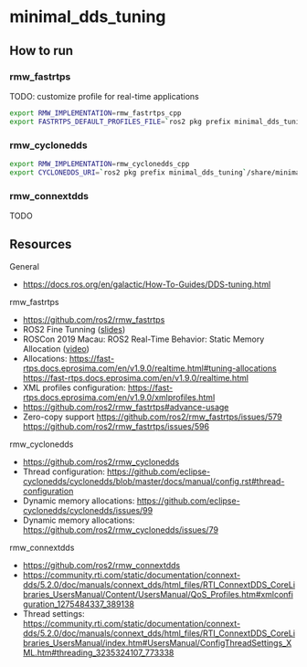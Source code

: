 # minimal_dds_tuning

## How to run

### rmw_fastrtps

TODO: customize profile for real-time applications

```bash
export RMW_IMPLEMENTATION=rmw_fastrtps_cpp
export FASTRTPS_DEFAULT_PROFILES_FILE=`ros2 pkg prefix minimal_dds_tuning`/share/minimal_dds_tuning/dds_profiles/rmw_fastrtps/DEFAULT_FASTRTPS_PROFILES.xml
```

### rmw_cyclonedds

```bash
export RMW_IMPLEMENTATION=rmw_cyclonedds_cpp
export CYCLONEDDS_URI=`ros2 pkg prefix minimal_dds_tuning`/share/minimal_dds_tuning/dds_profiles/rmw_cyclonedds/cyclonedds.xml
```

### rmw_connextdds

TODO

## Resources

General
- https://docs.ros.org/en/galactic/How-To-Guides/DDS-tuning.html

rmw_fastrtps
- https://github.com/ros2/rmw_fastrtps
- ROS2 Fine Tunning ([slides](https://roscon.ros.org/2017/presentations/ROSCon%202017%20ROS2%20Fine%20Tuning.pdf))
- ROSCon 2019 Macau: ROS2 Real-Time Behavior: Static Memory Allocation ([video](https://vimeo.com/379127767))
- Allocations: https://fast-rtps.docs.eprosima.com/en/v1.9.0/realtime.html#tuning-allocations
https://fast-rtps.docs.eprosima.com/en/v1.9.0/realtime.html
- XML profiles configuration: https://fast-rtps.docs.eprosima.com/en/v1.9.0/xmlprofiles.html
- https://github.com/ros2/rmw_fastrtps#advance-usage
- Zero-copy support https://github.com/ros2/rmw_fastrtps/issues/579 https://github.com/ros2/rmw_fastrtps/issues/596

rmw_cyclonedds
- https://github.com/ros2/rmw_cyclonedds
- Thread configuration: https://github.com/eclipse-cyclonedds/cyclonedds/blob/master/docs/manual/config.rst#thread-configuration
- Dynamic memory allocations: https://github.com/eclipse-cyclonedds/cyclonedds/issues/99
- Dynamic memory allocations: https://github.com/ros2/rmw_cyclonedds/issues/79

rmw_connextdds
- https://github.com/ros2/rmw_connextdds
- https://community.rti.com/static/documentation/connext-dds/5.2.0/doc/manuals/connext_dds/html_files/RTI_ConnextDDS_CoreLibraries_UsersManual/Content/UsersManual/QoS_Profiles.htm#xmlconfiguration_1275484337_389138
- Thread settings: https://community.rti.com/static/documentation/connext-dds/5.2.0/doc/manuals/connext_dds/html_files/RTI_ConnextDDS_CoreLibraries_UsersManual/index.htm#UsersManual/ConfigThreadSettings_XML.htm#threading_3235324107_773338
